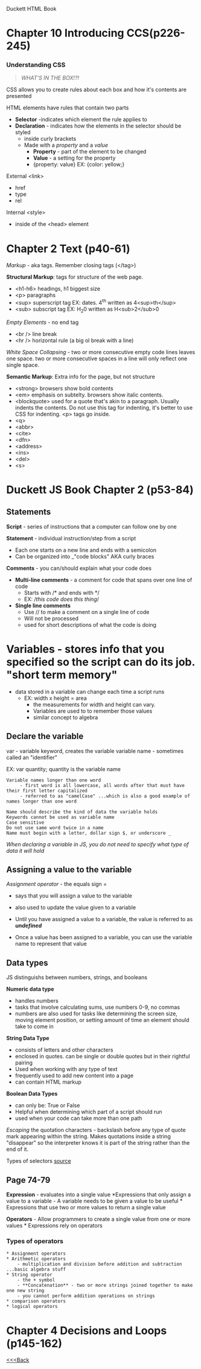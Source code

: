 Duckett HTML Book

# Chapter 10 Introducing CCS(p226-245)

### Understanding CSS
> _WHAT'S IN THE BOX!?!_ 

CSS allows you to create rules about each box and how it's contents are presented

HTML elements have rules that contain two parts

* **Selector**  -indicates which element the rule applies to
* **Declaration** - indicates how the elements in the selector should be styled
    - inside curly brackets
    - Made with a _property_ and a _value_ 
        * **Property** - part of the element to be changed
        * **Value** - a setting for the property
        * {property: value}  EX: {color: yellow;}

External  \<link>
  - href
  - type
  - rel

Internal \<style>
  - inside of the \<head> element


# Chapter 2 Text (p40-61)
_Markup_ - aka tags. Remember closing tags (\</tag>)

**Structural Markup**: tags for structure of the web page.

- \<h1-h6> headings, h1 biggest size
- \<p> paragraphs
- \<sup> superscript tag EX: dates. 4<sup>th</sup> written as 4\<sup>th\</sup>
- \<sub> subscript tag EX: H<sub>2</sub>0 written as H\<sub>2\</sub>0

_Empty Elements_ - no end tag
- \<br /> line break
- \<hr /> horizontal rule (a big ol break with a line)


_White Space Collapsing_ - two or more consecutive empty code lines leaves one space. two or more consecutive spaces in a line will only reflect one single space.

**Semantic Markup**: Extra info for the page, but not structure
- \<strong> browsers show bold contents
- \<em> emphasis on subtelty. browsers show italic contents.  
- \<blockquote> used for a quote that's akin to a paragraph. Usually indents the contents. Do not use this tag for indenting, it's better to use CSS for indenting. \<p> tags go inside. 
- \<q> 
- \<abbr>
- \<cite>
- \<dfn> 
- \<address>
- \<ins>
- \<del>
- \<s>


# Duckett JS Book Chapter 2 (p53-84)
## Statements

**Script** - series of instructions that a computer can follow one by one

**Statement** - individual instruction/step from a script
* Each one starts on a new line and ends with a semicolon
* Can be organized into _"code blocks" AKA curly braces

**Comments** - you can/should explain what your code does
* **Multi-line comments** - a comment for code that spans over one line of code
    * Starts with /* and ends with */
    - EX: \/*this code does this thing*/
* **Single line comments**
    * Use // to make a comment on a single line of code
    * Will not be processed 
    * used for short descriptions of what the code is doing

# Variables - stores info that you specified so the script can do its job. "short term memory"
* data stored in a variable can change each time a script runs  
    * EX: width x height = area
        - the measurements for width and height can vary.
        - Variables are used to to remember those values
        - similar concept to algebra

## Declare the variable

var - variable keyword, creates the variable
    variable name - sometimes called an "identifier"

EX: var quantity;
        quantity is the variable name

    Variable names longer than one word 
         - first word is all lowercase, all words after that must have their first letter capitalized
         - referred to as "camelCase" ...which is also a good example of names longer than one word
    
    Name should describe the kind of data the variable holds
    Keywords cannot be used as variable name
    Case sensitive
    Do not use same word twice in a name
    Name must begin with a letter, dollar sign $, or underscore _
    
_When declaring a variable in JS, you do not need to specify what type of data it will hold_

## Assigning a value to the variable 

_Assignment operator_ - the equals sign =
* says that you will assign a value to the variable
* also used to update the value given to a variable
* Until you have assigned a value to a variable, the value is referred to as **_undefined_**

* Once a value has been assigned to a variable, you can use the variable name to represent that value

## Data types

JS distinguishs between numbers, strings, and booleans

**Numeric data type**
* handles numbers
* tasks that involve calculating sums, use numbers 0-9, no commas
* numbers are also used for tasks like determining the screen size, moving element position, or setting amount of time an element should take to come in

**String Data Type**
* consists of letters and other characters
* enclosed in quotes. can be single or double quotes but in their rightful pairing
* Used when working with any type of text
* frequently used to add new content into a page
* can contain HTML markup


**Boolean Data Types** 
* can only be: True or False
* Helpful when determining which part of a script should run
* used when your code can take more than one path

_Escaping_ the quotation characters - backslash before any type of quote mark appearing within the string. Makes quotations inside a string "disappear" so the interpreter knows it is part of the string rather than the end of it. 

Types of selectors 
    [source](https://www.w3schools.com/css/css_selectors.asp)

## Page 74-79
**Expression** - evaluates into a single value
    *Expressions that only assign a value to a variable
        - A variable needs to be given a value to be useful
    * Expressions that use two or more values to return a single value

**Operators** - Allow programmers to create a single value from one or more values
    * Expressions rely on operators
### Types of operators
    * Assignment operators
    * Arithmetic operators 
        - multiplication and division before addition and subtraction ...basic algebra stuff
    * String operator
        - the + symbol
        - **Concatenation** - two or more strings joined together to make one new string 
        - you cannot perform addition operations on strings
    * comparison operators
    * logical operators

# Chapter 4 Decisions and Loops (p145-162)








[<<<Back](README.md)